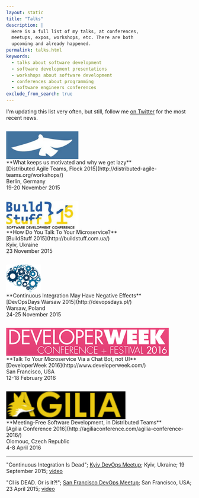 ```yaml
---
layout: static
title: "Talks"
description: |
  Here is a full list of my talks, at conferences,
  meetups, expos, workshops, etc. There are both
  upcoming and already happened.
permalink: talks.html
keywords:
  - talks about software development
  - software development presentations
  - workshops about software development
  - conferences about programming
  - software engineers conferences
exclude_from_search: true
---
```


I'm updating this list very often, but still,
follow me [on Twitter](https://www.twitter.com/yegor256)
for the most recent news.

<style>
.talk {
  display: block;
  height: 75px;
  margin-top: 2em;
}
</style>

<img src="/images/2015/datflock-2015-logo.png" class="talk" alt="DATFlock 2015"/>
**What keeps us motivated and why we get lazy**<br/>
[Distributed Agile Teams, Flock 2015](http://distributed-agile-teams.org/workshops/)<br/>
Berlin, Germany<br/>
19-20 November 2015

<img src="/images/2015/buildstuff-2015-logo.png" class="talk" alt="BuildStuff 2015"/>
**How Do You Talk To Your Microservice?**<br/>
[BuildStuff 2015](http://buildstuff.com.ua/)<br/>
Kyiv, Ukraine<br/>
23 November 2015

<img src="/images/2015/devopsdays-2015-logo.png" class="talk" alt="DevOpsDays 2015 Warsaw"/>
**Continuous Integration May Have Negative Effects**<br/>
[DevOpsDays Warsaw 2015](http://devopsdays.pl/)<br/>
Warsaw, Poland<br/>
24-25 November 2015

<img src="/images/2015/developerweek-2015-logo.png" class="talk" alt="DeveloperWeek 2015"/>
**Talk To Your Microservice Via a Chat Bot, not UI**<br/>
[DeveloperWeek 2016](http://www.developerweek.com/)<br/>
San Francisco, USA<br/>
12-18 February 2016

<img src="/images/2016/agilia-conference-2016.png" class="talk" alt="Agilia Conference 2016"/>
**Meeting-Free Software Development, in Distributed Teams**<br/>
[Agilia Conference 2016](http://agiliaconference.com/agilia-conference-2016/)<br/>
Olomouc, Czech Republic<br/>
4-8 April 2016

<hr/>

"Continuous Integration Is Dead";
[Kyiv DevOps Meetup](http://www.meetup.com/Kyiv-DevOps/events/224967053/);
Kyiv, Ukraine;
19 September 2015;
[video](https://www.youtube.com/watch?v=2a2nWELIk-Y)

"CI is DEAD. Or is it?!";
[San Francisco DevOps Meetup](http://www.meetup.com/San-Francisco-DevOps/events/221628916/);
San Francisco, USA;
23 April 2015;
[video](https://www.youtube.com/watch?v=3IXk5yEJMIs)
